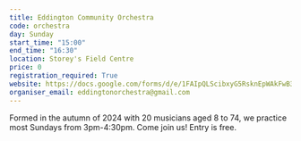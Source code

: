 ```yaml
---
title: Eddington Community Orchestra
code: orchestra
day: Sunday
start_time: "15:00"
end_time: "16:30"
location: Storey's Field Centre
price: 0
registration_required: True
website: https://docs.google.com/forms/d/e/1FAIpQLScibxyG5RsknEpWAkFwB3Zf0YhXW9FnrOTDbWqFaYU320hYCA/viewform
organiser_email: eddingtonorchestra@gmail.com
---
```


Formed in the autumn of 2024 with 20 musicians aged 8 to 74, we practice most Sundays from 3pm-4:30pm. Come join us! Entry is free.
